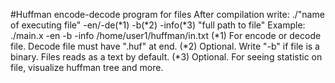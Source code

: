 #Huffman encode-decode program for files
 After compilation write:
    ./"name of executing file" -en/-de(*1) -b(*2) -info(*3) "full path to file"
 Example: ./main.x -en -b -info /home/user1/huffman/in.txt
 (*1) For encode or decode file. Decode file must have ".huf" at end.
 (*2) Optional. Write "-b" if file is a binary. Files reads as a text by default.
 (*3) Optional. For seeing statistic on file, visualize huffman tree and more.